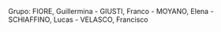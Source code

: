 Grupo:
FIORE, Guillermina -
GIUSTI, Franco - 
MOYANO, Elena - 
SCHIAFFINO, Lucas - 
VELASCO, Francisco
